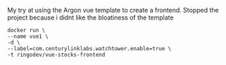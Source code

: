 My try at using the Argon vue template to create a frontend. Stopped the project because i didnt like the bloatiness of the template
```
docker run \
--name vue1 \
-d \
--label=com.centurylinklabs.watchtower.enable=true \
-t ringodev/vue-stocks-frontend
```
